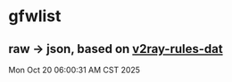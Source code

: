 # gfwlist
## raw -> json, based on [v2ray-rules-dat](https://github.com/Loyalsoldier/v2ray-rules-dat)
Mon Oct 20 06:00:31 AM CST 2025

